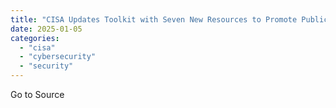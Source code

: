 ```yaml
---
title: "CISA Updates Toolkit with Seven New Resources to Promote Public Safety Communications and Cyber Resiliency"
date: 2025-01-05
categories: 
  - "cisa"
  - "cybersecurity"
  - "security"
---
```


Go to Source
